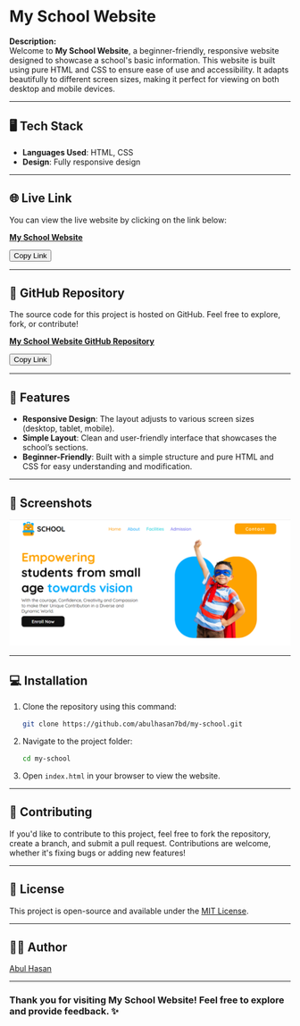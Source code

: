 # My School Website

**Description:**  
Welcome to **My School Website**, a beginner-friendly, responsive website designed to showcase a school's basic information. This website is built using pure HTML and CSS to ensure ease of use and accessibility. It adapts beautifully to different screen sizes, making it perfect for viewing on both desktop and mobile devices.

---

## 🖥️ Tech Stack
- **Languages Used**: HTML, CSS
- **Design**: Fully responsive design

---

## 🌐 Live Link
You can view the live website by clicking on the link below:

[**My School Website**](https://abulhasan7bd.github.io/my-school/)

<button onclick="copyLink('https://abulhasan7bd.github.io/my-school/')">Copy Link</button>

---

## 📂 GitHub Repository
The source code for this project is hosted on GitHub. Feel free to explore, fork, or contribute!

[**My School Website GitHub Repository**](https://github.com/abulhasan7bd/my-school)

<button onclick="copyLink('https://github.com/abulhasan7bd/my-school')">Copy Link</button>

---

## 📱 Features
- **Responsive Design**: The layout adjusts to various screen sizes (desktop, tablet, mobile).
- **Simple Layout**: Clean and user-friendly interface that showcases the school’s sections.
- **Beginner-Friendly**: Built with a simple structure and pure HTML and CSS for easy understanding and modification.

---

## 📸 Screenshots
![My School Website](./assets/Screenshot_1.png)

---

## 💻 Installation

1. Clone the repository using this command:
    ```bash
    git clone https://github.com/abulhasan7bd/my-school.git
    ```

2. Navigate to the project folder:
    ```bash
    cd my-school
    ```

3. Open `index.html` in your browser to view the website.

---

## 💬 Contributing

If you'd like to contribute to this project, feel free to fork the repository, create a branch, and submit a pull request. Contributions are welcome, whether it's fixing bugs or adding new features!

---

## 📝 License
This project is open-source and available under the [MIT License](LICENSE).

---

## 👨‍💻 Author
[Abul Hasan](https://github.com/abulhasan7bd)

---

### Thank you for visiting **My School Website**! Feel free to explore and provide feedback. ✨
